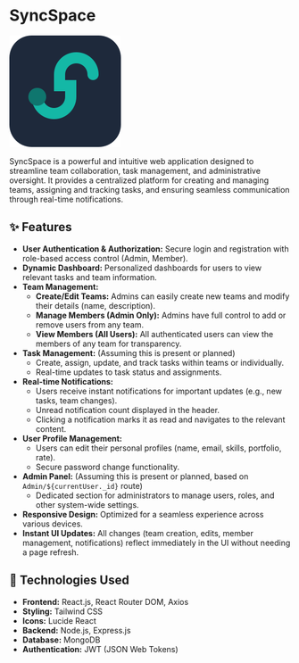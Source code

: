 # SyncSpace

![SyncSpace Logo](https://raw.githubusercontent.com/prodot-com/SyncSpace/main/Frontend/src/assets/favicon.svg)

SyncSpace is a powerful and intuitive web application designed to streamline team collaboration, task management, and administrative oversight. It provides a centralized platform for creating and managing teams, assigning and tracking tasks, and ensuring seamless communication through real-time notifications.

## ✨ Features

* **User Authentication & Authorization:** Secure login and registration with role-based access control (Admin, Member).
* **Dynamic Dashboard:** Personalized dashboards for users to view relevant tasks and team information.
* **Team Management:**
    * **Create/Edit Teams:** Admins can easily create new teams and modify their details (name, description).
    * **Manage Members (Admin Only):** Admins have full control to add or remove users from any team.
    * **View Members (All Users):** All authenticated users can view the members of any team for transparency.
* **Task Management:** (Assuming this is present or planned)
    * Create, assign, update, and track tasks within teams or individually.
    * Real-time updates to task status and assignments.
* **Real-time Notifications:**
    * Users receive instant notifications for important updates (e.g., new tasks, team changes).
    * Unread notification count displayed in the header.
    * Clicking a notification marks it as read and navigates to the relevant content.
* **User Profile Management:**
    * Users can edit their personal profiles (name, email, skills, portfolio, rate).
    * Secure password change functionality.
* **Admin Panel:** (Assuming this is present or planned, based on `Admin/${currentUser._id}` route)
    * Dedicated section for administrators to manage users, roles, and other system-wide settings.
* **Responsive Design:** Optimized for a seamless experience across various devices.
* **Instant UI Updates:** All changes (team creation, edits, member management, notifications) reflect immediately in the UI without needing a page refresh.

## 🚀 Technologies Used

* **Frontend:** React.js, React Router DOM, Axios
* **Styling:** Tailwind CSS
* **Icons:** Lucide React
* **Backend:** Node.js, Express.js
* **Database:** MongoDB
* **Authentication:** JWT (JSON Web Tokens)
